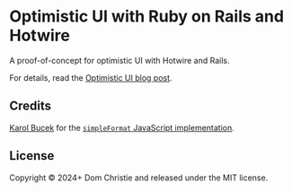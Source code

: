 # Optimistic UI with Ruby on Rails and Hotwire

A proof-of-concept for optimistic UI with Hotwire and Rails.

For details, read the [Optimistic UI blog post](https://domchristie.co.uk/posts/optimistic-ui-hotwire-rails/).

## Credits

[Karol Bucek](https://github.com/kares) for the [`simpleFormat` JavaScript implementation](https://gist.github.com/kares/740162).

## License

Copyright © 2024+ Dom Christie and released under the MIT license.
